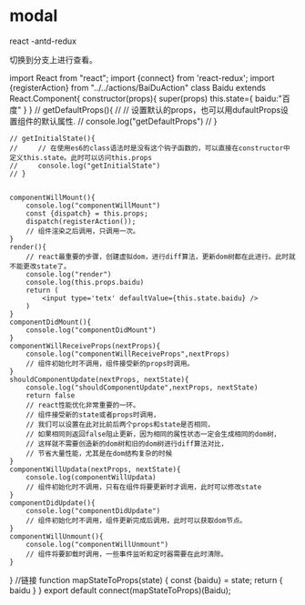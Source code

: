 # modal
react -antd-redux


切换到分支上进行查看。


import React from "react";
import {connect} from 'react-redux';
import {registerAction} from "../../actions/BaiDuAction"
class Baidu extends React.Component{
    constructor(props){
        super(props)
        this.state={
            baidu:"百度"
        }
    }
    // getDefaultProps(){
    //     // 设置默认的props，也可以用dufaultProps设置组件的默认属性.
    //     console.log("getDefaultProps")
    // }



    // getInitialState(){
    //     // 在使用es6的class语法时是没有这个钩子函数的，可以直接在constructor中定义this.state。此时可以访问this.props
    //     console.log("getInitialState")
    // }


    componentWillMount(){
        console.log("componentWillMount")
        const {dispatch} = this.props;
        dispatch(registerAction());
        // 组件渲染之后调用，只调用一次。
    }
    render(){
        // react最重要的步骤，创建虚拟dom，进行diff算法，更新dom树都在此进行。此时就不能更改state了。
        console.log("render")
        console.log(this.props.baidu)
        return (
            <input type='tetx' defaultValue={this.state.baidu} />
        )
    }
    componentDidMount(){
        console.log("componentDidMount")
    }
    componentWillReceiveProps(nextProps){
        console.log("componentWillReceiveProps",nextProps)
        // 组件初始化时不调用，组件接受新的props时调用。
    }
    shouldComponentUpdate(nextProps, nextState){
        console.log("shouldComponentUpdate",nextProps, nextState)
        return false
        // react性能优化非常重要的一环。
        // 组件接受新的state或者props时调用，
        // 我们可以设置在此对比前后两个props和state是否相同，
        // 如果相同则返回false阻止更新，因为相同的属性状态一定会生成相同的dom树，
        // 这样就不需要创造新的dom树和旧的dom树进行diff算法对比，
        // 节省大量性能，尤其是在dom结构复杂的时候
    }
    componentWillUpdata(nextProps, nextState){
        console.log(componentWillUpdata)
        // 组件初始化时不调用，只有在组件将要更新时才调用，此时可以修改state
    }
    componentDidUpdate(){
        console.log("componentDidUpdate")
        // 组件初始化时不调用，组件更新完成后调用，此时可以获取dom节点。
    }
    componentWillUnmount(){
        console.log("componentWillUnmount")
        // 组件将要卸载时调用，一些事件监听和定时器需要在此时清除。
    }
}
//链接
function mapStateToProps(state) {
    const {baidu} = state;
    return {
        baidu 
    }
}
export default connect(mapStateToProps)(Baidu);
